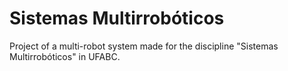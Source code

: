 # Sistemas Multirrobóticos
Project of a multi-robot system made for the discipline "Sistemas Multirrobóticos" in UFABC.
